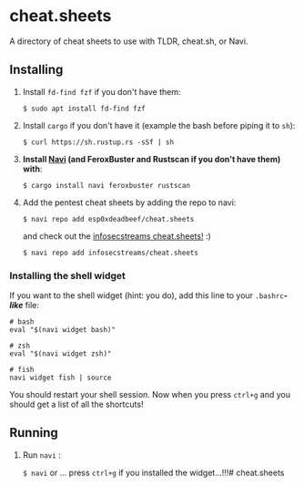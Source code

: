 # cheat.sheets

A directory of cheat sheets to use with TLDR, cheat.sh, or Navi.

## Installing

1. Install `fd-find fzf` if you don't have them:

    `$ sudo apt install fd-find fzf`

1. Install `cargo` if you don't have it (example the bash before piping it to `sh`):

    `$ curl https://sh.rustup.rs -sSf | sh`

1. **Install [Navi](https://github.com/denisidoro/navi) (and FeroxBuster and Rustscan if you don't have them) with**:

    `$ cargo install navi feroxbuster rustscan`

1. Add the pentest cheat sheets by adding the repo to navi:

    `$ navi repo add esp0xdeadbeef/cheat.sheets`

    and check out the [infosecstreams cheat.sheets!](https://github.com/infosecstreams/cheat.sheets) :)

    `$ navi repo add infosecstreams/cheat.sheets`

### Installing the shell widget

If you want to the shell widget (hint: you do), add this line to your `.bashrc`_**-like**_ file:

```shell
# bash
eval "$(navi widget bash)"

# zsh
eval "$(navi widget zsh)"

# fish
navi widget fish | source
```

You should restart your shell session. Now when you press `ctrl+g` and you should get a list of all the shortcuts!

## Running

1. Run `navi` :

    `$ navi` or ... press `ctrl+g` if you installed the widget...!!!# cheat.sheets
